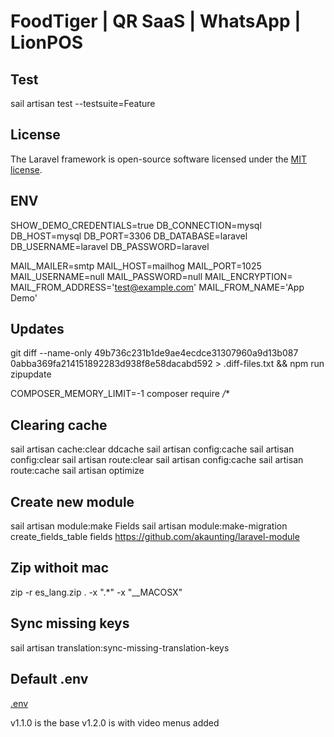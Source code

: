 # FoodTiger | QR SaaS | WhatsApp | LionPOS

## Test
sail artisan test --testsuite=Feature

## License

The Laravel framework is open-source software licensed under the [MIT license](https://opensource.org/licenses/MIT).

## ENV
SHOW_DEMO_CREDENTIALS=true
DB_CONNECTION=mysql
DB_HOST=mysql
DB_PORT=3306
DB_DATABASE=laravel
DB_USERNAME=laravel
DB_PASSWORD=laravel


MAIL_MAILER=smtp
MAIL_HOST=mailhog
MAIL_PORT=1025
MAIL_USERNAME=null
MAIL_PASSWORD=null
MAIL_ENCRYPTION=
MAIL_FROM_ADDRESS='test@example.com'
MAIL_FROM_NAME='App Demo'

## Updates

git diff --name-only 49b736c231b1de9ae4ecdce31307960a9d13b087 0abba369fa214151892283d938f8e58dacabd592 > .diff-files.txt && npm run zipupdate

COMPOSER_MEMORY_LIMIT=-1 composer require */**

## Clearing cache
sail artisan cache:clear
ddcache
sail artisan config:cache
sail artisan config:clear
sail artisan route:clear
sail artisan config:cache
sail artisan route:cache
sail artisan optimize

## Create new module
sail artisan module:make Fields
sail artisan module:make-migration create_fields_table fields
https://github.com/akaunting/laravel-module

## Zip withoit mac
zip -r es_lang.zip . -x ".*" -x "__MACOSX"

## Sync missing keys
sail artisan translation:sync-missing-translation-keys


## Default .env
[.env](https://paste.laravel.io/2fe670c7-f66b-443e-9e79-b5fa6618360b)



v1.1.0 is the base
v1.2.0 is with video menus added
